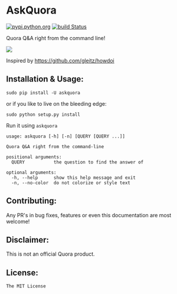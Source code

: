 # AskQuora

[![pypi.python.org](https://img.shields.io/pypi/v/AskQuora.svg)](https://pypi.org/project/AskQuora/) [![build Status](https://travis-ci.org/ritiek/AskQuora.svg?branch=master)](https://travis-ci.org/ritiek/AskQuora/)

Quora Q&amp;A right from the command line!

<img src="http://i.imgur.com/qbgEVJf.png">

Inspired by https://github.com/gleitz/howdoi

## Installation & Usage:

```
sudo pip install -U askquora
```

or if you like to live on the bleeding edge:

```
sudo python setup.py install
```

Run it using `askquora`

```
usage: askquora [-h] [-n] [QUERY [QUERY ...]]

Quora Q&A right from the command-line

positional arguments:
  QUERY           the question to find the answer of

optional arguments:
  -h, --help      show this help message and exit
  -n, --no-color  do not colorize or style text
```

## Contributing:

Any PR's in bug fixes, features or even this documentation are most welcome!

## Disclaimer:

This is not an official Quora product.

## License:

`The MIT License`
